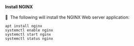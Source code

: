 #### Install NGINX

🔴 &nbsp;The following will install the NGINX Web server application:
```
apt install nginx
systemctl enable nginx
systemctl start nginx
systemctl status nginx
```
